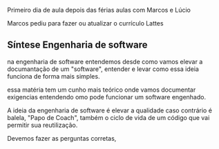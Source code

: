 Primeiro dia de aula depois das férias aulas com Marcos e Lúcio 

Marcos pediu para fazer ou atualizar o currículo Lattes 

## Síntese Engenharia de software

na engenharia de software entendemos desde como vamos elevar a documantação de um "software", entender e levar como essa ideia funciona de forma mais simples.

essa matéria tem um cunho mais teórico onde vamos documentar exigencias entendendo omo pode funcionar um software engenhado.

A ideia da engenharia de software é elevar a qualidade  caso contrário é balela,
"Papo de Coach", também o ciclo de vida de um código que vai permitir sua reutilização.

Devemos fazer as perguntas corretas,
